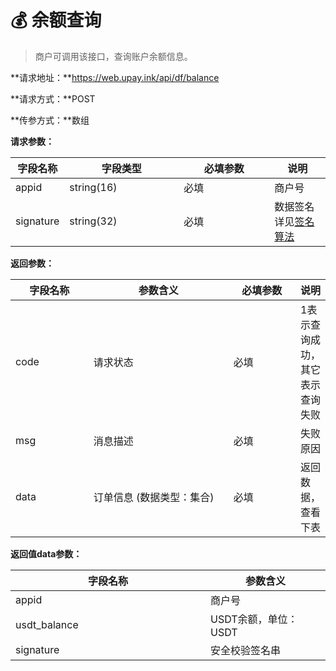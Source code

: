 # 💰 余额查询

> 商户可调用该接口，查询账户余额信息。

**请求地址：**https://web.upay.ink/api/df/balance

**请求方式：**POST

**传参方式：**数组

**请求参数：**

<table data-full-width="true"><thead><tr><th>字段名称</th><th width="167">字段类型</th><th width="129">必填参数</th><th>说明</th></tr></thead><tbody><tr><td>appid</td><td>string(16)</td><td>必填</td><td>商户号</td></tr><tr><td>signature</td><td>string(32)</td><td>必填</td><td>数据签名 详见<a href="../introduction/signature.md">签名算法</a></td></tr></tbody></table>

**返回参数：**

<table data-full-width="true"><thead><tr><th width="116">字段名称</th><th width="226">参数含义</th><th width="99">必填参数</th><th>说明</th></tr></thead><tbody><tr><td>code</td><td>请求状态</td><td>必填</td><td>1表示查询成功，其它表示查询失败</td></tr><tr><td>msg</td><td>消息描述</td><td>必填</td><td>失败原因</td></tr><tr><td>data</td><td>订单信息 (数据类型：集合)</td><td>必填</td><td>返回数据，查看下表</td></tr></tbody></table>

**返回值data参数：**

<table data-full-width="true"><thead><tr><th width="296">字段名称</th><th>参数含义</th></tr></thead><tbody><tr><td>appid</td><td>商户号</td></tr><tr><td>usdt_balance</td><td>USDT余额，单位：USDT</td></tr><tr><td>signature</td><td>安全校验签名串</td></tr></tbody></table>

